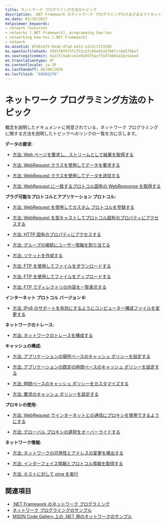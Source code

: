 ```yaml
---
title: ネットワーク プログラミング方法のトピック
description: .NET Framework のネットワーク プログラミングのさまざまなファセットについて学習するとき、以下のハウツー記事を使用してください。
ms.date: 03/30/2017
helpviewer_keywords:
- network resources
- networks [.NET Framework], programming how-tos
- networking how-tos [.NET Framework]
- network
ms.assetid: 8fd6c675-9ea6-4fad-a412-e2c2c1f233d8
ms.openlocfilehash: f091f0f675fcf22cb7c6be83a5766fcc8d279be7
ms.sourcegitcommit: da21fc5a8cce1e028575acf31974681a1bc5aeed
ms.translationtype: HT
ms.contentlocale: ja-JP
ms.lasthandoff: 06/08/2020
ms.locfileid: "84502276"
---
```

# <a name="network-programming-how-to-topics"></a>ネットワーク プログラミング方法のトピック
概念を説明したドキュメントに用意されている、ネットワーク プログラミングに関する方法を説明したトピックへのリンクの一覧を次に示します。  
  
 **データの要求:**  
  
- [方法: Web ページを要求し、ストリームとして結果を取得する](how-to-request-a-web-page-and-retrieve-the-results-as-a-stream.md)  
  
- [方法: WebRequest クラスを使用してデータを要求する](how-to-request-data-using-the-webrequest-class.md)  
  
- [方法: WebRequest クラスを使用してデータを送信する](how-to-send-data-using-the-webrequest-class.md)  
  
- [方法: WebRequest に一致するプロトコル固有の WebResponse を取得する](how-to-retrieve-a-protocol-specific-webresponse-that-matches-a-webrequest.md)  
  
 **プラグ可能なプロトコルとアプリケーション プロトコル:**  
  
- [方法: WebRequest を使用してカスタム プロトコルを登録する](how-to-register-a-custom-protocol-using-webrequest.md)  
  
- [方法: WebRequest を型キャストしてプロトコル固有のプロパティにアクセスする](how-to-typecast-a-webrequest-to-access-protocol-specific-properties.md)  
  
- [方法: HTTP 固有のプロパティにアクセスする](how-to-access-http-specific-properties.md)  
  
- [方法: グループの接続にユーザー情報を割り当てる](how-to-assign-user-information-to-group-connections.md)  
  
- [方法: ソケットを作成する](how-to-create-a-socket.md)  
  
- [方法: FTP を使用してファイルをダウンロードする](how-to-download-files-with-ftp.md)  
  
- [方法: FTP を使用してファイルをアップロードする](how-to-upload-files-with-ftp.md)  
  
- [方法: FTP でディレクトリの内容を一覧表示する](how-to-list-directory-contents-with-ftp.md)  
  
 **インターネット プロトコル バージョン 6:**  
  
- [方法: IPv6 のサポートを有効にするようにコンピューター構成ファイルを変更する](how-to-modify-the-computer-configuration-file-to-enable-ipv6-support.md)  
  
 **ネットワークのトレース:**  
  
- [方法: ネットワークのトレースを構成する](how-to-configure-network-tracing.md)  
  
 **キャッシュの構成:**  
  
- [方法: アプリケーションの場所ベースのキャッシュ ポリシーを設定する](how-to-set-a-location-based-cache-policy-for-an-application.md)  
  
- [方法: アプリケーションの既定の時間ベースのキャッシュ ポリシーを設定する](how-to-set-the-default-time-based-cache-policy-for-an-application.md)  
  
- [方法: 時間ベースのキャッシュ ポリシーをカスタマイズする](how-to-customize-a-time-based-cache-policy.md)  
  
- [方法: 要求のキャッシュ ポリシーを設定する](how-to-set-cache-policy-for-a-request.md)  
  
 **プロキシの使用:**  
  
- [方法: WebRequest でインターネットとの通信にプロキシを使用できるようにする](how-to-enable-a-webrequest-to-use-a-proxy-to-communicate-with-the-internet.md)  
  
- [方法: グローバル プロキシの選択をオーバーライドする](how-to-override-a-global-proxy-selection.md)  
  
 **ネットワーク情報:**  
  
- [方法: ネットワークの可用性とアドレスの変更を検出する](how-to-detect-network-availability-and-address-changes.md)  
  
- [方法: インターフェイス情報とプロトコル情報を取得する](how-to-get-interface-and-protocol-information.md)  
  
- [方法: ホストに対して ping を実行](how-to-ping-a-host.md)  
  
## <a name="see-also"></a>関連項目

- [.NET Framework のネットワーク プログラミング](index.md)
- [ネットワーク プログラミングのサンプル](network-programming-samples.md)
- [MSDN Code Gallery 上の .NET 用のネットワークのサンプル](https://code.msdn.microsoft.com/Wiki/View.aspx?ProjectName=nclsamples)
